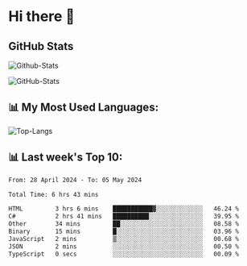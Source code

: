 # Hi there 👋

## GitHub Stats
![Github-Stats](https://github-readme-stats-sigma-five.vercel.app/api?username=ltorson&show_icons=true&theme=radical&count_private=true)

![GitHub-Stats](https://github-readme-stats.vercel.app/api/wakatime?username=LeeTorson&theme=synthwave&size_weight=0.5&count_weight=0.5&title_color=36F9F6&langs_count=10&count_private=true)

## 📊 My Most Used Languages:
![Top-Langs](https://github-readme-stats-sigma-five.vercel.app/api/top-langs/?username=LTorson&layout=compact&langs_count=10)


## 📊 Last week's Top 10:
<!--START_SECTION:waka-->

```txt
From: 28 April 2024 - To: 05 May 2024

Total Time: 6 hrs 43 mins

HTML         3 hrs 6 mins    ███████████▓░░░░░░░░░░░░░   46.24 %
C#           2 hrs 41 mins   ██████████░░░░░░░░░░░░░░░   39.95 %
Other        34 mins         ██░░░░░░░░░░░░░░░░░░░░░░░   08.58 %
Binary       15 mins         █░░░░░░░░░░░░░░░░░░░░░░░░   03.96 %
JavaScript   2 mins          ▒░░░░░░░░░░░░░░░░░░░░░░░░   00.68 %
JSON         2 mins          ░░░░░░░░░░░░░░░░░░░░░░░░░   00.50 %
TypeScript   0 secs          ░░░░░░░░░░░░░░░░░░░░░░░░░   00.09 %
```

<!--END_SECTION:waka-->
